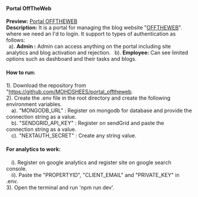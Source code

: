 <h4>Portal OffTheWeb</h4>

<b>Preview:</b> <a href="https://portal.offtheweb.in/"> Portal OFFTHEWEB</a>
<br/>
<b>Description:</b> It is a portal for managing the blog website "<a href="https://offtheweb.in/">OFFTHEWEB</a>". where we need an I'd to login. It support to types of authentication as follows:
<br/>
&ensp;a). <b>Admin :</b> Admin can access anything on the portal including site analytics and blog activation and rejection.
&ensp;b). <b>Employee:</b> Can see limited options such as dashboard and their tasks and blogs.

<h4>How to run: </h4>

1). Download the repository from "<a href="https://github.com/MOHDSHEES/portal_offtheweb">https://github.com/MOHDSHEES/portal_offtheweb</a>.
<br/>
2). Create the .env file in the root directory and create the following environment variables.
<br/>
&emsp;a). "MONGODB_URL" : Register on mongodb for database and provide the connection string as a value.
<br/>
&emsp;b). "SENDGRID_API_KEY" : Register on sendGrid and paste the connection string as a value.
<br/>
&emsp;c). "NEXTAUTH_SECRET" : Create any string value.
<br/>

<h4>For analytics to work: </h4>
&emsp;i). Register on google analytics and register site on google search console.
<br/>
&emsp;ii). Paste the "PROPERTYID", "CLIENT_EMAIL" and "PRIVATE_KEY" in .env.
<br/>
3). Open the terminal and run 'npm run dev'.
